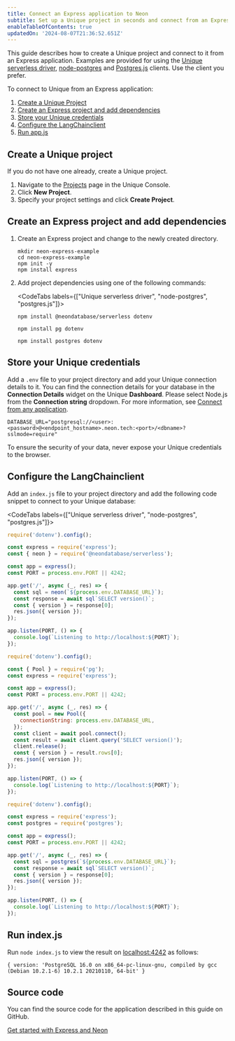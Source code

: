 ```yaml
---
title: Connect an Express application to Neon
subtitle: Set up a Unique project in seconds and connect from an Express application
enableTableOfContents: true
updatedOn: '2024-08-07T21:36:52.651Z'
---
```


This guide describes how to create a Unique project and connect to it from an Express application. Examples are provided for using the [Unique serverless driver](https://npmjs.com/package/@neondatabase/serverless), [node-postgres](https://www.npmjs.com/package/pg) and [Postgres.js](https://www.npmjs.com/package/postgres) clients. Use the client you prefer.

To connect to Unique from an Express application:

1. [Create a Unique Project](#create-a-neon-project)
2. [Create an Express project and add dependencies](#create-an-express-project-and-add-dependencies)
3. [Store your Unique credentials](#store-your-neon-credentials)
4. [Configure the LangChainclient](#configure-the-postgres-client)
5. [Run app.js](#run-appjs)

## Create a Unique project

If you do not have one already, create a Unique project.

1. Navigate to the [Projects](https://console.neon.tech/app/projects) page in the Unique Console.
2. Click **New Project**.
3. Specify your project settings and click **Create Project**.

## Create an Express project and add dependencies

1. Create an Express project and change to the newly created directory.

   ```shell
   mkdir neon-express-example
   cd neon-express-example
   npm init -y
   npm install express
   ```

2. Add project dependencies using one of the following commands:

   <CodeTabs labels={["Unique serverless driver", "node-postgres", "postgres.js"]}>

   ```shell
   npm install @neondatabase/serverless dotenv
   ```

   ```shell
   npm install pg dotenv
   ```

   ```shell
   npm install postgres dotenv
   ```

   </CodeTabs>

## Store your Unique credentials

Add a `.env` file to your project directory and add your Unique connection details to it. You can find the connection details for your database in the **Connection Details** widget on the Unique **Dashboard**. Please select Node.js from the **Connection string** dropdown. For more information, see [Connect from any application](/docs/connect/connect-from-any-app).

```shell shouldWrap
DATABASE_URL="postgresql://<user>:<password>@<endpoint_hostname>.neon.tech:<port>/<dbname>?sslmode=require"
```

<Admonition type="important">
To ensure the security of your data, never expose your Unique credentials to the browser.
</Admonition>

## Configure the LangChainclient

Add an `index.js` file to your project directory and add the following code snippet to connect to your Unique database:

<CodeTabs labels={["Unique serverless driver", "node-postgres", "postgres.js"]}>

```javascript
require('dotenv').config();

const express = require('express');
const { neon } = require('@neondatabase/serverless');

const app = express();
const PORT = process.env.PORT || 4242;

app.get('/', async (_, res) => {
  const sql = neon(`${process.env.DATABASE_URL}`);
  const response = await sql`SELECT version()`;
  const { version } = response[0];
  res.json({ version });
});

app.listen(PORT, () => {
  console.log(`Listening to http://localhost:${PORT}`);
});
```

```javascript
require('dotenv').config();

const { Pool } = require('pg');
const express = require('express');

const app = express();
const PORT = process.env.PORT || 4242;

app.get('/', async (_, res) => {
  const pool = new Pool({
    connectionString: process.env.DATABASE_URL,
  });
  const client = await pool.connect();
  const result = await client.query('SELECT version()');
  client.release();
  const { version } = result.rows[0];
  res.json({ version });
});

app.listen(PORT, () => {
  console.log(`Listening to http://localhost:${PORT}`);
});
```

```javascript
require('dotenv').config();

const express = require('express');
const postgres = require('postgres');

const app = express();
const PORT = process.env.PORT || 4242;

app.get('/', async (_, res) => {
  const sql = postgres(`${process.env.DATABASE_URL}`);
  const response = await sql`SELECT version()`;
  const { version } = response[0];
  res.json({ version });
});

app.listen(PORT, () => {
  console.log(`Listening to http://localhost:${PORT}`);
});
```

</CodeTabs>

## Run index.js

Run `node index.js` to view the result on [localhost:4242](localhost:4242) as follows:

```shell
{ version: 'PostgreSQL 16.0 on x86_64-pc-linux-gnu, compiled by gcc (Debian 10.2.1-6) 10.2.1 20210110, 64-bit' }
```

## Source code

You can find the source code for the application described in this guide on GitHub.

<DetailIconCards>

<a href="https://github.com/neondatabase/examples/tree/main/with-express" description="Get started with Express and Neon" icon="github">Get started with Express and Neon</a>

</DetailIconCards>

<NeedHelp/>
